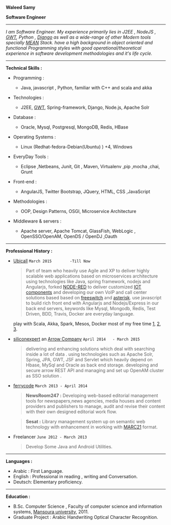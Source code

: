 **Waleed Samy**

**Software Engineer**

------------------
_I am Software Engineer. My experience primarily lies in J2EE , NodeJS , [GWT](http://www.gwtproject.org/), Python , [Django](https://www.djangoproject.com/) as well as a wide-range of other Modern tools specially [MEAN](http://mean.io/) Stack.
have a high background in object oriented and functional Programming styles with good operational/theoretical experience in software development methodologies and it's life cycle._

------------------
**Technical Skills :**
- Programming :
  - Java, javascript , Python, familiar with C++ and scala and akka

- Technologies :
  - J2EE, [GWT](http://www.gwtproject.org/), Spring-framework, Django, Node.js, Apache Solr

- Database :
  - Oracle, Mysql, Postgresql, MongoDB, Redis, HBase

- Operating Systems :
  - Linux (Redhat-fedora-Debian(Ubuntu) ) +4, Windows

- EveryDay Tools :
  - Eclipse ,Netbeans, Junit, Git , Maven, Virtualenv ,pip ,mocha ,chai, Grunt

- Front-end :
  - AngularJS, Twitter Bootstrap, JQuery, HTML, CSS ,JavaScript

- Methodologies :
  - OOP, Design Patterns, OSGI, Microservice Architecture

- Middleware & servers :
  - Apache server, Apache Tomcat, GlassFish, WebLogic , OpenSSO/OpenAM, OpenDS / OpenDJ ,Oauth

------------------
**Professional History :**
- [Ubicall](https://www.ubicall.com)      `March 2015        -Till Now`

  > Part of team who heavily use Agile and XP to deliver highly scalable web applications based on microservices architecture using technologies like Java, spring framework, nodejs and Angularjs, forked [NODE-RED](https://github.com/ubicall/node-red) to deliver customized [IOT components](https://github.com/ubicall/node-red-contrib-ivr) and developing our own VoIP and call center solutions based based on [freeswitch](https://freeswitch.org/) and [asterisk](http://www.asterisk.org/). use javascript to build rich front end with Angularjs and Nodejs/Express in our back end servers, keywords like Mysql, Mongodb, Redis, Test Driven, BDD, Travis, Docker are everyday language.

  play with Scala, Akka, Spark, Mesos, Docker most of my free time [1](https://github.com/waleedsamy), [2](https://github.com/owale), [3](https://gist.github.com/waleedsamy).

- [siliconexpert](http://www.siliconexpert.com/) an [Arrow Company](http://www.arrow.com/)       `April 2014   - March 2015`

  > delivering and enhancing solutions which deal with searching inside a lot of data .
  using technologies such as Apache Solr, Spring, JPA, GWT, JSF and Servlet which heavily depend on
  Hbase, MySql and Oracle as back end storage.
  developing and secure arrow REST API and managing and set up OpenAM cluster as SSO solution .

- [ferrycode](http://ferrycode.com/)      `March 2013 - April 2014`

  > **NewsRoom247 :** Developing web-based editorial management tools for newspapers,news agencies, media houses and
  content providers and publishers to manage, audit and revise  their content with their own designed editorial work flow.

  > **Sesat :** Library management system up on semantic web technology with enhancement in working with [MARC21](http://www.loc.gov/marc/bibliographic/) format.

- Freelancer                              `June 2012 - March 2013`
  > Develop Some Java and Android Utilities.

------------------
**Languages :**
- Arabic : First Language.
- English : Professional in reading , writing and  Conversation.
- Deutsch: Elementary proficiency.

------------------
**Education :**
- B.Sc. Computer Science , Faculty of computer science and information systems, [Mansoura university](http://www.mans.edu.eg/en), 2011.
- Graduate Project : Arabic Handwriting Optical Character Recognition.
